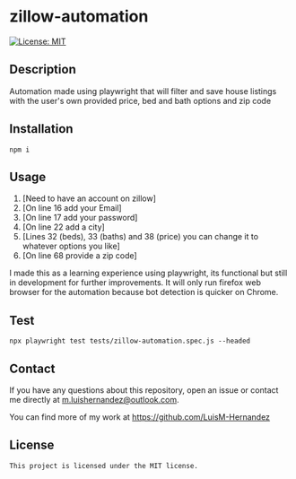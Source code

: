 # zillow-automation

  [![License: MIT](https://img.shields.io/badge/License-MIT-yellow.svg)](https://opensource.org/licenses/MIT)
  ## Description
  Automation made using playwright that will filter and save house listings with the user's own provided price, bed and bath options and zip code

  ## Installation
  ```
  npm i
  ```

  ## Usage
  1. [Need to have an account on zillow]
  2. [On line 16 add your Email]
  3. [On line 17 add your password]
  4. [On line 22 add a city]
  5. [Lines 32 (beds), 33 (baths) and 38 (price) you can change it to whatever options you like]
  6. [On line 68 provide a zip code]
  
  I made this as a learning experience using playwright, its functional but still in development for further improvements.
  It will only run firefox web browser for the automation because bot detection is quicker on Chrome.

  ## Test
  ```
  npx playwright test tests/zillow-automation.spec.js --headed
  ```

  ## Contact

  If you have any questions about this repository, open an issue or contact me directly at m.luishernandez@outlook.com. 
  
  You can find more of my work at https://github.com/LuisM-Hernandez

  ## License

    This project is licensed under the MIT license.

    

